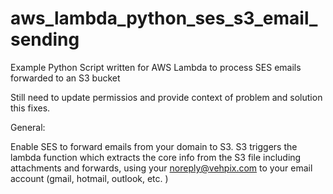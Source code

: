 # aws_lambda_python_ses_s3_email_sending
Example Python Script written for AWS Lambda to process SES emails forwarded to an S3 bucket

Still need to update permissios and provide context of problem and solution this fixes.



General:

Enable SES to forward emails from your domain to S3.  S3 triggers the lambda function which extracts the core info from the S3 file including attachments and forwards, using your noreply@vehpix.com to your email account (gmail, hotmail, outlook, etc. )